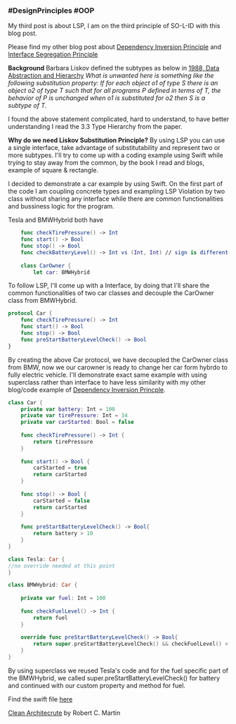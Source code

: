 ### #DesignPrinciples #OOP
My third post is about LSP, I am on the third principle of SO-L-ID with this blog post.

Please find my other blog post about [Dependency Inversion Principle](https://ihadahamoment.com/Dependency-Inversion-Principe-(DIP)/) and [Interface Segregation Principle](https://ihadahamoment.com/Interface-Segregation-Principle-(ISP)/)

**Background**
Barbara Liskov defined the subtypes as below in [1988, Data Abstraction and Hierarchy](https://www.cs.tufts.edu/~nr/cs257/archive/barbara-liskov/data-abstraction-and-hierarchy.pdf)
_What is unwanted here is something like the following substitution property:
If for each object o1 of type S there is an object o2 of type T such that for all programs P defined in terms of T, the behavior of P is unchanged when o1 is substituted for o2 then S is a subtype of T._

I found the above statement complicated, hard to understand, to have better understanding I read the 3.3 Type Hierarchy from the paper. 

**Why do we need Liskov Substitution Principle?**
By using LSP you can use a single interface, take advantage of substitutability and represent two or more subtypes. I'll try to come up with a coding example using Swift while trying to stay away from the common, by the book I read and blogs, example of square & rectangle.

I decided to demonstrate a car example by using Swift. On the first part of the code I am coupling concrete types and exampling LSP Violation by two class without sharing any interface while there are common functionalities and bussiness logic for the program.

Tesla and BMWHybrid both have     
```swift
    func checkTirePressure() -> Int 
    func start() -> Bool 
    func stop() -> Bool 
    func checkBatteryLevel() -> Int vs (Int, Int) // sign is different
    
    class CarOwner {
	    let car: BMWHybrid
```

To follow LSP, I'll come up with a Interface, by doing that I'll share the common functionalities of two car classes and decouple the CarOwner class from BMWHybrid.

```swift
protocol Car {
    func checkTirePressure() -> Int
    func start() -> Bool
    func stop() -> Bool
    func preStartBatteryLevelCheck() -> Bool
}
```

By creating the above Car protocol, we have decoupled the CarOwner class from BMW, now we our carowner is ready to change her car form hybrdo to fully electric vehicle. I'll demonstrate exact same example with using superclass rather than interface to have less similarity with my other blog/code example of [Dependency Inversion Princple](https://ihadahamoment.com/Dependency-Inversion-Principe-(DIP)/).

```swift
class Car {
    private var battery: Int = 100
    private var tirePressure: Int = 34
    private var carStarted: Bool = false
    
    func checkTirePressure() -> Int {
        return tirePressure
    }
    
    func start() -> Bool {
        carStarted = true
        return carStarted
    }
    
    func stop() -> Bool {
        carStarted = false
        return carStarted
    }
    
    func preStartBatteryLevelCheck() -> Bool{
        return battery > 10
    }
}

class Tesla: Car {
//no override needed at this point
}

class BMWHybrid: Car {
    
    private var fuel: Int = 100
    
    func checkFuelLevel() -> Int {
        return fuel
    }
  
    override func preStartBatteryLevelCheck() -> Bool{
        return super.preStartBatteryLevelCheck() && checkFuelLevel() > 8
    }
}
```

By using superclass we reused Tesla's code and for the fuel specific part of the BMWHybrid, we called super.preStartBatteryLevelCheck() for battery and continued with our custom property and method for fuel.

Find the swift file [here](https://github.com/YigitCiray/DesignPatternsAndPrinciples/blob/main/Design%20Principles/LiskovSubstitutionPrinciple.playground/Contents.swift)

[Clean Architecrute](https://www.amazon.com/dp/0134494164/ref=redir_mobile_desktop?_encoding=UTF8&aaxitk=8434daf3e487df1e8f2edba3e416eae3&hsa_cr_id=8875635360201&pd_rd_plhdr=t&pd_rd_r=53d11c49-53c5-4f5d-b2c6-b514524c1e6b&pd_rd_w=LGZv0&pd_rd_wg=TCGzk&ref_=sbx_be_s_sparkle_td_asin_1_img) by Robert C. Martin
